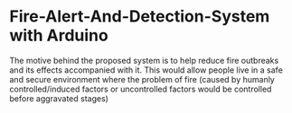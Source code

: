 # Fire-Alert-And-Detection-System with Arduino
The motive behind the proposed system is to help reduce fire outbreaks and its effects accompanied with it.
This would allow people live in a safe and secure environment where the problem of 
fire (caused by humanly controlled/induced factors or uncontrolled factors would be controlled before aggravated stages)

 
